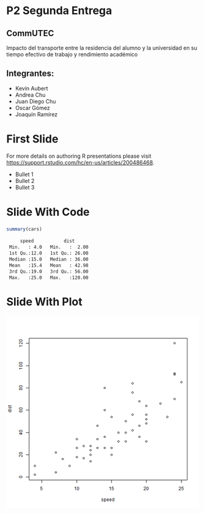P2 Segunda Entrega
========================================================
## CommUTEC
Impacto del transporte entre la residencia del alumno y la universidad en su tiempo efectivo de trabajo y rendimiento académico

## Integrantes:
* Kevin Aubert
* Andrea Chu
* Juan Diego Chu
* Oscar Gómez
* Joaquín Ramírez


First Slide
========================================================

For more details on authoring R presentations please visit <https://support.rstudio.com/hc/en-us/articles/200486468>.

- Bullet 1
- Bullet 2
- Bullet 3

Slide With Code
========================================================


```r
summary(cars)
```

```
     speed           dist       
 Min.   : 4.0   Min.   :  2.00  
 1st Qu.:12.0   1st Qu.: 26.00  
 Median :15.0   Median : 36.00  
 Mean   :15.4   Mean   : 42.98  
 3rd Qu.:19.0   3rd Qu.: 56.00  
 Max.   :25.0   Max.   :120.00  
```

Slide With Plot
========================================================

![plot of chunk unnamed-chunk-2](P2_Entrega-figure/unnamed-chunk-2-1.png)
